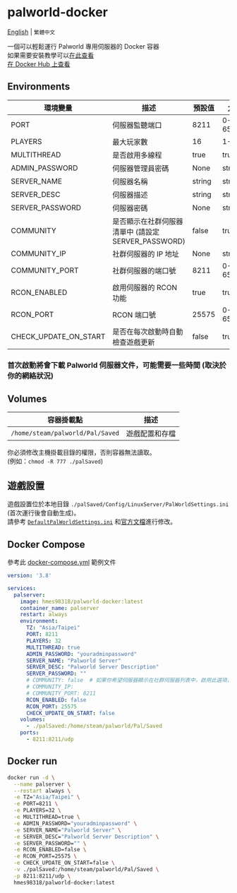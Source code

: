 # palworld-docker
[English](./README.md) | `繁體中文`

一個可以輕鬆運行 Palworld 專用伺服器的 Docker 容器  
如果需要安裝教學可以[在此查看](https://forum.gamer.com.tw/C.php?bsn=71458&snA=193)  
[在 Docker Hub 上查看](https://hub.docker.com/r/hmes98318/palworld-docker)  


## Environments
| 環境變量                  | 描述                                 | 預設值         | 允許值             |
|------------------------|------------------------------------|--------------|---------------------|
| PORT                   | 伺服器監聽端口                       | 8211            | 0-65535             |
| PLAYERS                | 最大玩家數                           | 16              | 1-32                |
| MULTITHREAD            | 是否啟用多線程                       | true            | true/false          |
| ADMIN_PASSWORD         | 伺服器管理員密碼                     | None            | string                 |
| SERVER_NAME            | 伺服器名稱                         | string            | string                 |
| SERVER_DESC            | 伺服器描述                         | string            | string                 |
| SERVER_PASSWORD        | 伺服器密碼                         | None            | string                 |
| COMMUNITY              | 是否顯示在社群伺服器清單中 (請設定 SERVER_PASSWORD)    | false       | true/false           |
| COMMUNITY_IP           | 社群伺服器的 IP 地址               | None              | string                 |
| COMMUNITY_PORT         | 社群伺服器的端口號                 | 8211              | 0-65535              |
| RCON_ENABLED           | 啟用伺服器的 RCON 功能             | true              | true/false           |
| RCON_PORT              | RCON 端口號                        | 25575             | 0-65535              |
| CHECK_UPDATE_ON_START  | 是否在每次啟動時自動檢查遊戲更新         | false         | true/false          |

### 首次啟動將會下載 Palworld 伺服器文件，可能需要一些時間 (取決於你的網絡狀況)


## Volumes
| 容器掛載點                          | 描述              |
|----------------------------------|------------------|
| `/home/steam/palworld/Pal/Saved` | 遊戲配置和存檔      |

你必須修改主機掛載目錄的權限，否則容器無法讀取。  
 (例如：`chmod -R 777 ./palSaved`)  


## 遊戲設置
遊戲設置位於本地目錄 `./palSaved/Config/LinuxServer/PalWorldSettings.ini` (首次運行後會自動生成)。  
請參考 [`DefaultPalWorldSettings.ini`](./DefaultPalWorldSettings.ini) 和[官方文檔](https://tech.palworldgame.com/optimize-game-balance)進行修改。  


## Docker Compose
參考此 [docker-compose.yml](./docker-compose.yml) 範例文件

```yml
version: '3.8'

services:
  palserver:
    image: hmes98318/palworld-docker:latest
    container_name: palserver
    restart: always
    environment:
      TZ: "Asia/Taipei"
      PORT: 8211
      PLAYERS: 32
      MULTITHREAD: true
      ADMIN_PASSWORD: "youradminpassword"
      SERVER_NAME: "Palworld Server"
      SERVER_DESC: "Palworld Server Description"
      SERVER_PASSWORD: ""
      # COMMUNITY: false  # 如果你希望伺服器顯示在社群伺服器列表中，啟用此選項，(請設定 SERVER_PASSWORD)
      # COMMUNITY_IP: 
      # COMMUNITY_PORT: 8211
      RCON_ENABLED: false
      RCON_PORT: 25575
      CHECK_UPDATE_ON_START: false
    volumes:
      - ./palSaved:/home/steam/palworld/Pal/Saved
    ports:
      - 8211:8211/udp
```


## Docker run

```bash
docker run -d \
  --name palserver \
  --restart always \
  -e TZ="Asia/Taipei" \
  -e PORT=8211 \
  -e PLAYERS=32 \
  -e MULTITHREAD=true \
  -e ADMIN_PASSWORD="youradminpassword" \
  -e SERVER_NAME="Palworld Server" \
  -e SERVER_DESC="Palworld Server Description" \
  -e SERVER_PASSWORD="" \
  -e RCON_ENABLED=false \
  -e RCON_PORT=25575 \
  -e CHECK_UPDATE_ON_START=false \
  -v ./palSaved:/home/steam/palworld/Pal/Saved \
  -p 8211:8211/udp \
  hmes98318/palworld-docker:latest
```